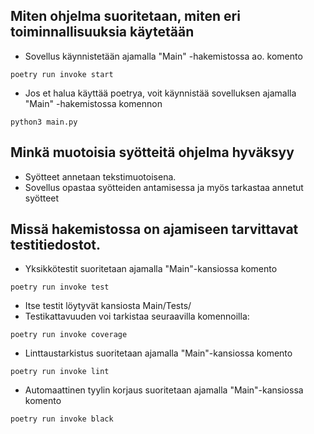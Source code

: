 ## Miten ohjelma suoritetaan, miten eri toiminnallisuuksia käytetään
 * Sovellus käynnistetään ajamalla "Main" -hakemistossa ao. komento    
 ```
 poetry run invoke start
 ``` 
   * Jos et halua käyttää poetrya, voit käynnistää sovelluksen ajamalla "Main" -hakemistossa komennon    
```
python3 main.py
``` 

## Minkä muotoisia syötteitä ohjelma hyväksyy
* Syötteet annetaan tekstimuotoisena.
* Sovellus opastaa syötteiden antamisessa ja myös tarkastaa annetut syötteet

## Missä hakemistossa on ajamiseen tarvittavat testitiedostot.
* Yksikkötestit suoritetaan ajamalla "Main"-kansiossa komento
```
poetry run invoke test
``` 
* Itse testit löytyvät kansiosta Main/Tests/
* Testikattavuuden voi tarkistaa seuraavilla komennoilla:
```
poetry run invoke coverage
```
* Linttaustarkistus suoritetaan ajamalla "Main"-kansiossa komento
```
poetry run invoke lint
```

* Automaattinen tyylin korjaus suoritetaan ajamalla "Main"-kansiossa komento
```
poetry run invoke black
```